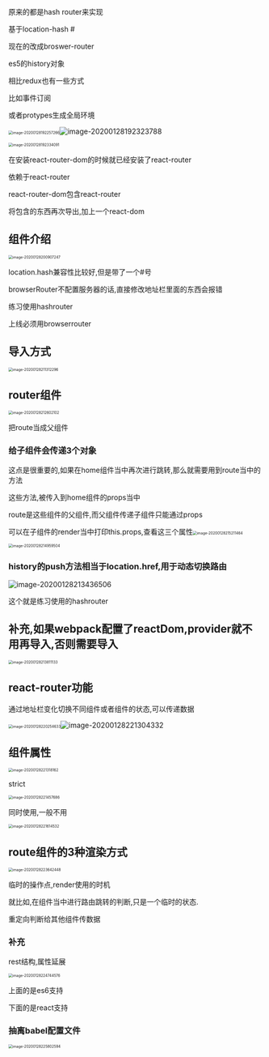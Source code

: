 原来的都是hash router来实现

基于location-hash  #

现在的改成broswer-router

es5的history对象

相比redux也有一些方式

比如事件订阅

或者protypes生成全局环境

<img src="C:\Users\Artificial\AppData\Roaming\Typora\typora-user-images\image-20200128192257266.png" alt="image-20200128192257266" style="zoom:50%;" />![image-20200128192323788](C:\Users\Artificial\AppData\Roaming\Typora\typora-user-images\image-20200128192323788.png)



<img src="C:\Users\Artificial\AppData\Roaming\Typora\typora-user-images\image-20200128192334091.png" alt="image-20200128192334091" style="zoom:50%;" />

在安装react-router-dom的时候就已经安装了react-router

依赖于react-router

react-router-dom包含react-router

将包含的东西再次导出,加上一个react-dom



## 组件介绍

<img src="C:\Users\Artificial\AppData\Roaming\Typora\typora-user-images\image-20200128200907247.png" alt="image-20200128200907247" style="zoom:50%;" />

location.hash兼容性比较好,但是带了一个#号

browserRouter不配置服务器的话,直接修改地址栏里面的东西会报错



练习使用hashrouter

上线必须用browserrouter

## 导入方式

<img src="C:\Users\Artificial\AppData\Roaming\Typora\typora-user-images\image-20200128211312296.png" alt="image-20200128211312296" style="zoom:50%;" />

## router组件

<img src="C:\Users\Artificial\AppData\Roaming\Typora\typora-user-images\image-20200128212602102.png" alt="image-20200128212602102" style="zoom:50%;" />

把route当成父组件

### 给子组件会传递3个对象

这点是很重要的,如果在home组件当中再次进行跳转,那么就需要用到route当中的方法

这些方法,被传入到home组件的props当中

route是这些组件的父组件,而父组件传递子组件只能通过props

可以在子组件的render当中打印this.props,查看这三个属性<img src="C:\Users\Artificial\AppData\Roaming\Typora\typora-user-images\image-20200128215211464.png" alt="image-20200128215211464" style="zoom:50%;" />

<img src="C:\Users\Artificial\AppData\Roaming\Typora\typora-user-images\image-20200128214959504.png" alt="image-20200128214959504" style="zoom:50%;" />

### history的push方法相当于location.href,用于动态切换路由

![image-20200128213436506](C:\Users\Artificial\AppData\Roaming\Typora\typora-user-images\image-20200128213436506.png)

这个就是练习使用的hashrouter



## 补充,如果webpack配置了reactDom,provider就不用再导入,否则需要导入

<img src="C:\Users\Artificial\AppData\Roaming\Typora\typora-user-images\image-20200128213811133.png" alt="image-20200128213811133" style="zoom:50%;" />





## react-router功能

通过地址栏变化切换不同组件或者组件的状态,可以传递数据

<img src="C:\Users\Artificial\AppData\Roaming\Typora\typora-user-images\image-20200128220254633.png" alt="image-20200128220254633" style="zoom:50%;" />![image-20200128221304332](C:\Users\Artificial\AppData\Roaming\Typora\typora-user-images\image-20200128221304332.png)

## 组件属性

<img src="C:\Users\Artificial\AppData\Roaming\Typora\typora-user-images\image-20200128221318162.png" alt="image-20200128221318162" style="zoom:50%;" />

strict

<img src="C:\Users\Artificial\AppData\Roaming\Typora\typora-user-images\image-20200128221457686.png" alt="image-20200128221457686" style="zoom:50%;" />

同时使用,一般不用

<img src="C:\Users\Artificial\AppData\Roaming\Typora\typora-user-images\image-20200128221614532.png" alt="image-20200128221614532" style="zoom:50%;" />



## route组件的3种渲染方式

<img src="C:\Users\Artificial\AppData\Roaming\Typora\typora-user-images\image-20200128223642448.png" alt="image-20200128223642448" style="zoom:50%;" />

临时的操作点,render使用的时机

就比如,在组件当中进行路由跳转的判断,只是一个临时的状态.

重定向判断给其他组件传数据



### 补充

rest结构,属性延展

<img src="C:\Users\Artificial\AppData\Roaming\Typora\typora-user-images\image-20200128224744576.png" alt="image-20200128224744576" style="zoom:50%;" />

上面的是es6支持

下面的是react支持



### 抽离babel配置文件

<img src="C:\Users\Artificial\AppData\Roaming\Typora\typora-user-images\image-20200128225802594.png" alt="image-20200128225802594" style="zoom:50%;" />